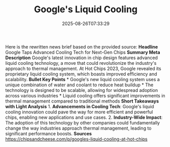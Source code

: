 ﻿---
title: "Google's Liquid Cooling"
date: "2025-08-26T07:33:29"
category: "Markets"
summary: ""
slug: "googles liquid cooling"
source_urls:
  - "https://chipsandcheese.com/p/googles-liquid-cooling-at-hot-chips"
seo:
  title: "Google's Liquid Cooling | Hash n Hedge"
  description: ""
  keywords: ["news", "markets", "brief"]
---
Here is the rewritten news brief based on the provided source:  **Headline** Google Taps Advanced Cooling Tech for Next-Gen Chips  **Summary Meta Description** Google's latest innovation in chip design features advanced liquid cooling technology, a move that could revolutionize the industry's approach to thermal management. At Hot Chips 2023, Google revealed its proprietary liquid cooling system, which boasts improved efficiency and scalability.  **Bullet Key Points**  * Google's new liquid cooling system uses a unique combination of water and coolant to reduce heat buildup * The technology is designed to be scalable, allowing for widespread adoption across various industries * Liquid cooling offers significant improvements in thermal management compared to traditional methods  **Short Takeaways with Light Analysis**  1. **Advancements in Cooling Tech**: Google's liquid cooling innovation could pave the way for more efficient and powerful chips, enabling new applications and use cases. 2. **Industry-Wide Impact**: The adoption of this technology by other companies could fundamentally change the way industries approach thermal management, leading to significant performance boosts.  **Sources** https://chipsandcheese.com/p/googles-liquid-cooling-at-hot-chips 
